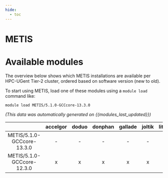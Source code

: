 ```yaml
---
hide:
  - toc
---
```


METIS
=====

# Available modules


The overview below shows which METIS installations are available per HPC-UGent Tier-2 cluster, ordered based on software version (new to old).

To start using METIS, load one of these modules using a `module load` command like:

```shell
module load METIS/5.1.0-GCCcore-13.3.0
```

*(This data was automatically generated on {{modules_last_updated}})*  

| |accelgor|doduo|donphan|gallade|joltik|litleo|shinx|
| :---: | :---: | :---: | :---: | :---: | :---: | :---: | :---: |
|METIS/5.1.0-GCCcore-13.3.0|-|-|-|-|-|x|x|
|METIS/5.1.0-GCCcore-12.3.0|x|x|x|x|x|x|x|
